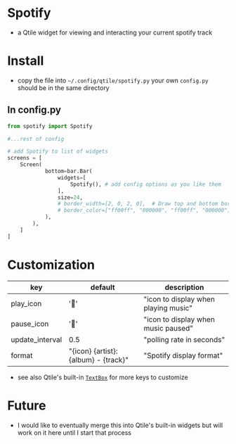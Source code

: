 # Spotify
- a Qtile widget for viewing and interacting your current spotify track

# Install

- copy the file into `~/.config/qtile/spotify.py` your own `config.py` should be in the same directory

## In config.py

```python
from spotify import Spotify

#...rest of config

# add Spotify to list of widgets
screens = [
    Screen(
            bottom=bar.Bar(
                widgets=[
                    Spotify(), # add config options as you like them
                ],
                size=24,
                # border_width=[2, 0, 2, 0],  # Draw top and bottom borders
                # border_color=["ff00ff", "000000", "ff00ff", "000000"]  # Borders are magenta
            ),
        ),
    ]
]
```

# Customization

| key | default | description |
|-----|---------|-------------|
|play_icon| ''| "icon to display when playing music"|
|pause_icon| ''| "icon to display when music paused"|
|update_interval| 0.5| "polling rate in seconds"|
|format| "{icon} {artist}:{album} - {track}"| "Spotify display format"|

- see also Qtile's built-in [`TextBox`](https://docs.qtile.org/en/stable/manual/ref/widgets.html#libqtile.widget.TextBox) for more keys to customize

# Future
- I would like to eventually merge this into Qtile's built-in widgets but will work on it here until I start that process
